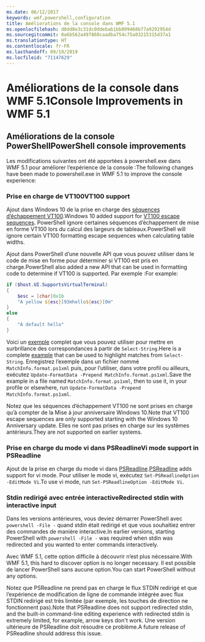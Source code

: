 ```yaml
---
ms.date: 06/12/2017
keywords: wmf,powershell,configuration
title: Améliorations de la console dans WMF 5.1
ms.openlocfilehash: d0dd8e3c31dc0ddebab1bb899468b77a9292954d
ms.sourcegitcommit: 0a6b562a497860caadba754c75a83215315d37a1
ms.translationtype: HT
ms.contentlocale: fr-FR
ms.lasthandoff: 09/19/2019
ms.locfileid: "71147629"
---
```

# <a name="console-improvements-in-wmf-51"></a><span data-ttu-id="2711e-103">Améliorations de la console dans WMF 5.1</span><span class="sxs-lookup"><span data-stu-id="2711e-103">Console Improvements in WMF 5.1</span></span>

## <a name="powershell-console-improvements"></a><span data-ttu-id="2711e-104">Améliorations de la console PowerShell</span><span class="sxs-lookup"><span data-stu-id="2711e-104">PowerShell console improvements</span></span>

<span data-ttu-id="2711e-105">Les modifications suivantes ont été apportées à powershell.exe dans WMF 5.1 pour améliorer l’expérience de la console :</span><span class="sxs-lookup"><span data-stu-id="2711e-105">The following changes have been made to powershell.exe in WMF 5.1 to improve the console experience:</span></span>

### <a name="vt100-support"></a><span data-ttu-id="2711e-106">Prise en charge de VT100</span><span class="sxs-lookup"><span data-stu-id="2711e-106">VT100 support</span></span>

<span data-ttu-id="2711e-107">Ajout dans Windows 10 de la prise en charge des [séquences d’échappement VT100](/windows/console/console-virtual-terminal-sequences).</span><span class="sxs-lookup"><span data-stu-id="2711e-107">Windows 10 added support for [VT100 escape sequences](/windows/console/console-virtual-terminal-sequences).</span></span>
<span data-ttu-id="2711e-108">PowerShell ignore certaines séquences d’échappement de mise en forme VT100 lors du calcul des largeurs de tableaux.</span><span class="sxs-lookup"><span data-stu-id="2711e-108">PowerShell will ignore certain VT100 formatting escape sequences when calculating table widths.</span></span>

<span data-ttu-id="2711e-109">Ajout dans PowerShell d’une nouvelle API que vous pouvez utiliser dans le code de mise en forme pour déterminer si VT100 est pris en charge.</span><span class="sxs-lookup"><span data-stu-id="2711e-109">PowerShell also added a new API that can be used in formatting code to determine if VT100 is supported.</span></span> <span data-ttu-id="2711e-110">Par exemple :</span><span class="sxs-lookup"><span data-stu-id="2711e-110">For example:</span></span>

```powershell
if ($host.UI.SupportsVirtualTerminal)
{
    $esc = [char]0x1b
    "A yellow ${esc}[93mhello${esc}[0m"
}
else
{
    "A default hello"
}
```

<span data-ttu-id="2711e-111">Voici un [exemple](https://gist.github.com/lzybkr/dcb973dccd54900b67783c48083c28f7) complet que vous pouvez utiliser pour mettre en surbrillance des correspondances à partir de `Select-String`.</span><span class="sxs-lookup"><span data-stu-id="2711e-111">Here is a complete [example](https://gist.github.com/lzybkr/dcb973dccd54900b67783c48083c28f7) that can be used to highlight matches from `Select-String`.</span></span> <span data-ttu-id="2711e-112">Enregistrez l’exemple dans un fichier nommé `MatchInfo.format.ps1xml` puis, pour l’utiliser, dans votre profil ou ailleurs, exécutez `Update-FormatData -Prepend MatchInfo.format.ps1xml`.</span><span class="sxs-lookup"><span data-stu-id="2711e-112">Save the example in a file named `MatchInfo.format.ps1xml`, then to use it, in your profile or elsewhere, run `Update-FormatData -Prepend MatchInfo.format.ps1xml`.</span></span>

<span data-ttu-id="2711e-113">Notez que les séquences d’échappement VT100 ne sont prises en charge qu’à compter de la Mise à jour anniversaire Windows 10.</span><span class="sxs-lookup"><span data-stu-id="2711e-113">Note that VT100 escape sequences are only supported starting with the Windows 10 Anniversary update.</span></span>
<span data-ttu-id="2711e-114">Elles ne sont pas prises en charge sur les systèmes antérieurs.</span><span class="sxs-lookup"><span data-stu-id="2711e-114">They are not supported on earlier systems.</span></span>

### <a name="vi-mode-support-in-psreadline"></a><span data-ttu-id="2711e-115">Prise en charge du mode vi dans PSReadline</span><span class="sxs-lookup"><span data-stu-id="2711e-115">Vi mode support in PSReadline</span></span>

<span data-ttu-id="2711e-116">Ajout de la prise en charge du mode vi dans [PSReadline](https://github.com/PowerShell/PSReadLine).</span><span class="sxs-lookup"><span data-stu-id="2711e-116">[PSReadline](https://github.com/PowerShell/PSReadLine) adds support for vi mode.</span></span> <span data-ttu-id="2711e-117">Pour utiliser le mode vi, exécutez `Set-PSReadlineOption -EditMode Vi`.</span><span class="sxs-lookup"><span data-stu-id="2711e-117">To use vi mode, run `Set-PSReadlineOption -EditMode Vi`.</span></span>

### <a name="redirected-stdin-with-interactive-input"></a><span data-ttu-id="2711e-118">Stdin redirigé avec entrée interactive</span><span class="sxs-lookup"><span data-stu-id="2711e-118">Redirected stdin with interactive input</span></span>

<span data-ttu-id="2711e-119">Dans les versions antérieures, vous deviez démarrer PowerShell avec `powershell -File -` quand stdin était redirigé et que vous souhaitiez entrer des commandes de manière interactive.</span><span class="sxs-lookup"><span data-stu-id="2711e-119">In earlier versions, starting PowerShell with `powershell -File -` was required when stdin was redirected and you wanted to enter commands interactively.</span></span>

<span data-ttu-id="2711e-120">Avec WMF 5.1, cette option difficile à découvrir n’est plus nécessaire.</span><span class="sxs-lookup"><span data-stu-id="2711e-120">With WMF 5.1, this hard to discover option is no longer necessary.</span></span> <span data-ttu-id="2711e-121">Il est possible de lancer PowerShell sans aucune option.</span><span class="sxs-lookup"><span data-stu-id="2711e-121">You can start PowerShell without any options.</span></span>

<span data-ttu-id="2711e-122">Notez que PSReadline ne prend pas en charge le flux STDIN redirigé et que l’expérience de modification de ligne de commande intégrée avec flux STDIN redirigé est très limitée (par exemple, les touches de direction ne fonctionnent pas).</span><span class="sxs-lookup"><span data-stu-id="2711e-122">Note that PSReadline does not support redirected stdin, and the built-in command-line editing experience with redirected stdin is extremely limited, for example, arrow keys don't work.</span></span> <span data-ttu-id="2711e-123">Une version ultérieure de PSReadline doit résoudre ce problème.</span><span class="sxs-lookup"><span data-stu-id="2711e-123">A future release of PSReadline should address this issue.</span></span>